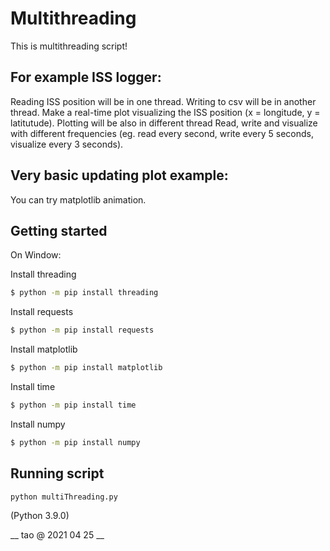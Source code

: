 # Multithreading
This is multithreading script!

## For example ISS logger:
Reading ISS position will be in one thread. Writing to csv will be in another thread.
Make a real-time plot visualizing the ISS position (x = longitude, y = latitutude). Plotting will be also in different thread
Read, write and visualize with different frequencies (eg. read every second, write every 5 seconds, visualize every 3 seconds).

## Very basic updating plot example:
You can try matplotlib animation.
 
## Getting started
On Window:

Install threading

```bash
$ python -m pip install threading
``` 
Install requests

```bash
$ python -m pip install requests
``` 
Install matplotlib

```bash
$ python -m pip install matplotlib
``` 
Install time

```bash
$ python -m pip install time
``` 
Install numpy

```bash
$ python -m pip install numpy
``` 
## Running script

```bash
python multiThreading.py
``` 
(Python 3.9.0)

__ tao @ 2021 04 25 __
